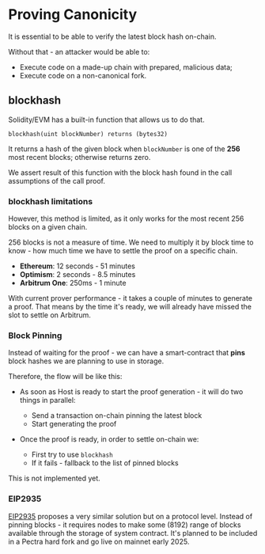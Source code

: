 # Proving Canonicity

It is essential to be able to verify the latest block hash on-chain.

Without that - an attacker would be able to:
* Execute code on a made-up chain with prepared, malicious data;
* Execute code on a non-canonical fork.

## blockhash

Solidity/EVM has a built-in function that allows us to do that.

```sol
blockhash(uint blockNumber) returns (bytes32)
```
It returns a hash of the given block when `blockNumber` is one of the **256** most recent blocks; otherwise returns zero.

We assert result of this function with the block hash found in the call assumptions of the call proof.

### blockhash limitations
However, this method is limited, as it only works for the most recent 256 blocks on a given chain.

256 blocks is not a measure of time. We need to multiply it by block time to know - how much time we have to settle the proof on a specific chain.


* **Ethereum**: 12 seconds - 51 minutes
* **Optimism**: 2 seconds - 8.5 minutes
* **Arbitrum One**: 250ms - 1 minute

With current prover performance - it takes a couple of minutes to generate a proof. That means by the time it's ready, we will already have missed the slot to settle on Arbitrum.

### Block Pinning

Instead of waiting for the proof - we can have a smart-contract that **pins** block hashes we are planning to use in storage.

Therefore, the flow will be like this:
* As soon as Host is ready to start the proof generation - it will do two things in parallel:
    * Send a transaction on-chain pinning the latest block
    * Start generating the proof
    
* Once the proof is ready, in order to settle on-chain we:
    * First try to use `blockhash`
    * If it fails - fallback to the list of pinned blocks

This is not implemented yet.

### EIP2935

[EIP2935](https://eips.ethereum.org/EIPS/eip-2935) proposes a very similar solution but on a protocol level.
Instead of pinning blocks - it requires nodes to make some (8192) range of blocks available through the storage of system contract.
It's planned to be included in a Pectra hard fork and go live on mainnet early 2025.